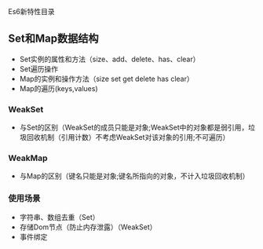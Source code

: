 Es6新特性目录
## Set和Map数据结构
- Set实例的属性和方法（size、add、delete、has、clear）
- Set遍历操作
- Map的实例和操作方法（size set get delete has clear）
- Map的遍历(keys,values)

### WeakSet
- 与Set的区别（WeakSet的成员只能是对象;WeakSet中的对象都是弱引用，垃圾回收机制（引用计数）不考虑WeakSet对该对象的引用;不可遍历）

### WeakMap
- 与Map的区别（键名只能是对象;键名所指向的对象，不计入垃圾回收机制）

### 使用场景
- 字符串、数组去重（Set）
- 存储Dom节点（防止内存泄露）（WeakSet）
- 事件绑定
